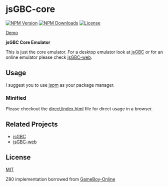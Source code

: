 # jsGBC-core

[![NPM Version][npm-image]][downloads-url]
[![NPM Downloads][downloads-image]][downloads-url]
[![License][license-image]][license-url]

[Demo](https://ardean.github.io/jsGBC-core/)

**jsGBC Core Emulator**

This is just the core emulator. For a desktop emulator look at [jsGBC](https://github.com/ardean/jsGBC) or for an online emulator please check [jsGBC-web](https://github.com/ardean/jsGBC-web).

## Usage

I suggest you to use [jspm](http://jspm.io/) as your package manager.

### Minified

Please checkout the [direct/index.html](https://ardean.github.io/jsGBC-core/direct/) file for direct usage in a browser.

## Related Projects

- [jsGBC](https://github.com/ardean/jsGBC)
- [jsGBC-web](https://github.com/ardean/jsGBC-web)

## License

[MIT](LICENSE.md)

Z80 implementation borrowed from [GameBoy-Online](https://github.com/taisel/GameBoy-Online)

[downloads-image]: https://img.shields.io/npm/dm/jsgbc.svg
[downloads-url]: https://npmjs.org/package/jsgbc
[npm-image]: https://img.shields.io/npm/v/jsgbc.svg
[npm-url]: https://npmjs.org/package/jsgbc
[license-image]: https://img.shields.io/npm/l/jsgbc.svg
[license-url]: LICENSE.md
